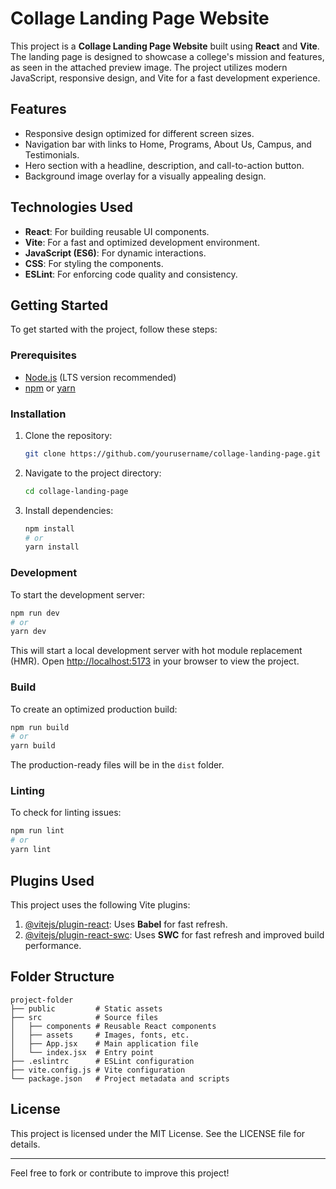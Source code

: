 # Collage Landing Page Website

This project is a **Collage Landing Page Website** built using **React** and **Vite**. The landing page is designed to showcase a college's mission and features, as seen in the attached preview image. The project utilizes modern JavaScript, responsive design, and Vite for a fast development experience.



## Features

- Responsive design optimized for different screen sizes.
- Navigation bar with links to Home, Programs, About Us, Campus, and Testimonials.
- Hero section with a headline, description, and call-to-action button.
- Background image overlay for a visually appealing design.

## Technologies Used

- **React**: For building reusable UI components.
- **Vite**: For a fast and optimized development environment.
- **JavaScript (ES6)**: For dynamic interactions.
- **CSS**: For styling the components.
- **ESLint**: For enforcing code quality and consistency.

## Getting Started

To get started with the project, follow these steps:

### Prerequisites

- [Node.js](https://nodejs.org/) (LTS version recommended)
- [npm](https://www.npmjs.com/) or [yarn](https://yarnpkg.com/)

### Installation

1. Clone the repository:
   ```bash
   git clone https://github.com/yourusername/collage-landing-page.git
   ```

2. Navigate to the project directory:
   ```bash
   cd collage-landing-page
   ```

3. Install dependencies:
   ```bash
   npm install
   # or
   yarn install
   ```

### Development

To start the development server:
```bash
npm run dev
# or
yarn dev
```

This will start a local development server with hot module replacement (HMR). Open [http://localhost:5173](http://localhost:5173) in your browser to view the project.

### Build

To create an optimized production build:
```bash
npm run build
# or
yarn build
```

The production-ready files will be in the `dist` folder.

### Linting

To check for linting issues:
```bash
npm run lint
# or
yarn lint
```

## Plugins Used

This project uses the following Vite plugins:

1. [@vitejs/plugin-react](https://github.com/vitejs/vite-plugin-react/blob/main/packages/plugin-react/README.md): Uses **Babel** for fast refresh.
2. [@vitejs/plugin-react-swc](https://github.com/vitejs/vite-plugin-react-swc): Uses **SWC** for fast refresh and improved build performance.

## Folder Structure

```
project-folder
├── public         # Static assets
├── src            # Source files
│   ├── components # Reusable React components
│   ├── assets     # Images, fonts, etc.
│   ├── App.jsx    # Main application file
│   └── index.jsx  # Entry point
├── .eslintrc      # ESLint configuration
├── vite.config.js # Vite configuration
└── package.json   # Project metadata and scripts
```

## License

This project is licensed under the MIT License. See the LICENSE file for details.

---

Feel free to fork or contribute to improve this project!

